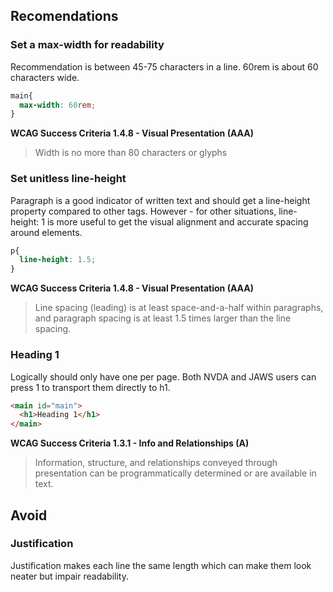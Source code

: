## Recomendations
### Set a max-width for readability
Recommendation is between 45-75 characters in a line. 60rem is about 60 characters wide. 
``` css
main{
  max-width: 60rem;
}
```
**WCAG Success Criteria 1.4.8 - Visual Presentation (AAA)**
> Width is no more than 80 characters or glyphs

### Set unitless line-height
Paragraph is a good indicator of written text and should get a line-height property compared to other tags. However - for other situations, line-height: 1 is more useful to get the visual alignment and accurate spacing around elements.  

``` css
p{
  line-height: 1.5;
}
```
**WCAG Success Criteria 1.4.8 - Visual Presentation (AAA)**
> Line spacing (leading) is at least space-and-a-half within paragraphs, and paragraph spacing is at least 1.5 times larger than the line spacing.

### Heading 1
Logically should only have one per page. Both NVDA and JAWS users can press 1 to transport them directly to h1.
``` html
<main id="main">
  <h1>Heading 1</h1>
</main>
```
**WCAG Success Criteria 1.3.1 - Info and Relationships (A)**
> Information, structure, and relationships conveyed through presentation can be programmatically determined or are available in text. 

## Avoid

### Justification
Justification makes each line the same length which can make them look neater but impair readability. 
